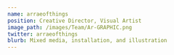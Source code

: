 ```yaml
---
name: arraeofthings 
position: Creative Director, Visual Artist
image_path: /images/Team/Ar-GRAPHIC.png
twitter: arraeofthings
blurb: Mixed media, installation, and illustration
---
```

